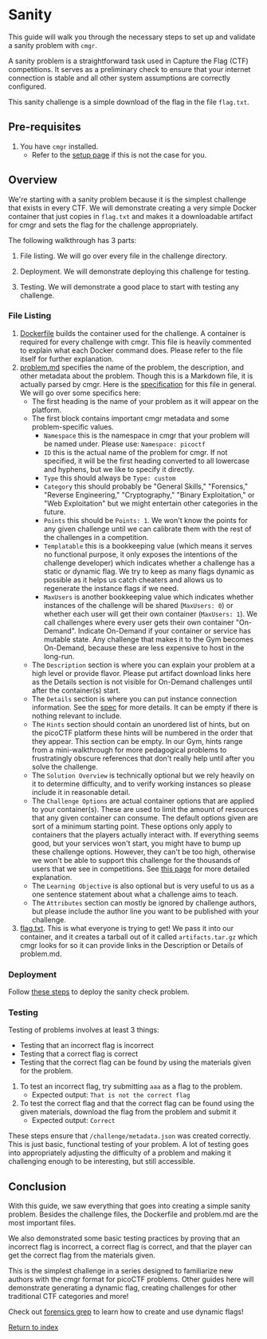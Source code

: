 # Sanity

This guide will walk you through the necessary steps to set up and validate a
sanity problem with `cmgr`.

A sanity problem is a straightforward task used in Capture the Flag (CTF)
competitions. It serves as a preliminary check to ensure that your internet
connection is stable and all other system assumptions are correctly configured.

This sanity challenge is a simple download of the flag in the file `flag.txt`.

## Pre-requisites

1. You have `cmgr` installed.
    - Refer to the [setup page](/setup-cmgr.md) if this is not the
      case for you.

## Overview

We're starting with a sanity problem because it is the simplest challenge that
exists in every CTF. We will demonstrate creating a very simple Docker container
that just copies in `flag.txt` and makes it a downloadable artifact for cmgr and
sets the flag for the challenge appropriately.

The following walkthrough has 3 parts:

1. File listing. We will go over every file in the challenge directory.

2. Deployment. We will demonstrate deploying this challenge for testing.

3. Testing. We will demonstrate a good place to start with testing any
   challenge.

### File Listing

  1. [Dockerfile](/example-problems/sanity-static-flag/Dockerfile) builds the
      container used for the challenge. A container is required for every
      challenge with cmgr. This file is heavily commented to explain what each
      Docker command does. Please refer to the file itself for further
      explanation.
  1. [problem.md](/example-problems/sanity-static-flag/problem.md) specifies the
      name of the problem, the description, and other metadata about the
      problem. Though this is a Markdown file, it is actually parsed by cmgr.
      Here is the
      [specification](https://github.com/picoCTF/cmgr/blob/master/examples/specification.md)
      for this file in general. We will go over some specifics here:
        - The first heading is the name of your problem as it will appear on the
          platform.
        - The first block contains important cmgr metadata and some
          problem-specific values.
            - `Namespace` this is the namespace in cmgr that your problem will
              be named under. Please use: `Namespace: picoctf`
            - `ID` this is the actual name of the problem for cmgr. If not
              specified, it will be the first heading converted to all lowercase
              and hyphens, but we like to specify it directly.
            - `Type` this should always be `Type: custom`
            - `Category` this should probably be "General Skills," "Forensics,"
              "Reverse Engineering," "Cryptography," "Binary Exploitation," or
              "Web Exploitation" but we might entertain other categories in the
              future.
            - `Points` this should be `Points: 1`. We won't know the points for
              any given challenge until we can calibrate them with the rest of
              the challenges in a competition.
            - `Templatable` this is a bookkeeping value (which means it serves
              no functional purpose, it only exposes the intentions of the
              challenge developer) which indicates whether a challenge has a
              static or dynamic flag. We try to keep as many flags dynamic as
              possible as it helps us catch cheaters and allows us to regenerate
              the instance flags if we need.
            - `MaxUsers` is another bookkeeping value which indicates whether
              instances of the challenge will be shared (`MaxUsers: 0`) or
              whether each user will get their own container (`MaxUsers: 1`). We
              call challenges where every user gets their own container
              "On-Demand". Indicate On-Demand if your container or service has
              mutable state. Any challenge that makes it to the Gym becomes
              On-Demand, because these are less expensive to host in the
              long-run.
        - The `Description` section is where you can explain your problem at a
          high level or provide flavor. Please put artifact download links here
          as the Details section is not visible for On-Demand challenges until
          after the container(s) start.
        - The `Details` section is where you can put instance connection
          information. See the
          [spec](https://github.com/picoCTF/cmgr/blob/master/examples/specification.md)
          for more details. It can be empty if there is nothing relevant to
          include.
        - The `Hints` section should contain an unordered list of hints, but on
          the picoCTF platform these hints will be numbered in the order that
          they appear. This section can be empty. In our Gym, hints range from a
          mini-walkthrough for more pedagogical problems to frustratingly
          obscure references that don't really help until after you solve the
          challenge.
        - The `Solution Overview` is technically optional but we rely heavily on
          it to determine difficulty, and to verify working instances so please
          include it in reasonable detail.
        - The `Challenge Options` are actual container options that are applied
          to your container(s). These are used to limit the amount of resources
          that any given container can consume. The default options given are
          sort of a minimum starting point. These options only apply to
          containers that the players actually interact with. If everything
          seems good, but your services won't start, you might have to bump up
          these challenge options. However, they can't be too high, otherwise we
          won't be able to support this challenge for the thousands of users
          that we see in competitions. See [this
          page](https://github.com/picoCTF/cmgr/blob/master/examples/specification.md#challenge-options)
          for more detailed explanation.
        - The `Learning Objective` is also optional but is very useful to us as
          a one sentence statement about what a challenge aims to teach.
        - The `Attributes` section can mostly be ignored by challenge authors,
          but please include the author line you want to be published with your
          challenge.
  1. [flag.txt](/example-problems/sanity-static-flag/flag.txt). This is what
     everyone is trying to get! We pass it into our container, and it creates a
     tarball out of it called `artifacts.tar.gz` which cmgr looks for so it can
     provide links in the Description or Details of problem.md.

### Deployment

Follow [these steps](/setup-cmgr.md#test-cmgr) to deploy the sanity check
problem.

### Testing

Testing of problems involves at least 3 things:

- Testing that an incorrect flag is incorrect
- Testing that a correct flag is correct
- Testing that the correct flag can be found by using the materials given for
  the problem.

1. To test an incorrect flag, try submitting `aaa` as a flag to the problem.
    - Expected output: `That is not the correct flag`
2. To test the correct flag and that the correct flag can be found using the
   given materials, download the flag from the problem and submit it
    - Expected output: `Correct`

These steps ensure that `/challenge/metadata.json` was created correctly. This
is just basic, functional testing of your problem. A lot of testing  goes into
appropriately adjusting the difficulty of a problem and making it challenging
enough to be interesting, but still accessible.

## Conclusion

With this guide, we saw everything that goes into creating a simple sanity
problem. Besides the challenge files, the Dockerfile and problem.md are the most
important files.

We also demonstrated some basic testing practices by proving that an incorrect
flag is incorrect, a correct flag is correct, and that the player can get the
correct flag from the materials given.

This is the simplest challenge in a series designed to familiarize new authors
with the cmgr format for picoCTF problems. Other guides here will demonstrate
generating a dynamic flag, creating challenges for other traditional CTF
categories and more!

Check out [forensics grep](/example-problems/forensics-grep) to learn how to
create and use dynamic flags!

[Return to index](/example-problems#example-problems)
